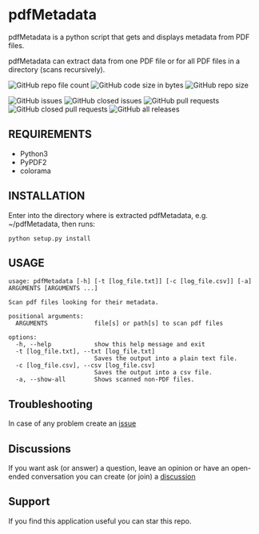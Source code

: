 # pdfMetadata

pdfMetadata is a python script that gets and displays metadata from
PDF files.

pdfMetadata can extract data from one PDF file or for all PDF files in a directory (scans recursively).

![GitHub repo file count](https://img.shields.io/github/directory-file-count/rubenhortas/pdfMetadata)
![GitHub code size in bytes](https://img.shields.io/github/languages/code-size/rubenhortas/pdfMetadata)
![GitHub repo size](https://img.shields.io/github/repo-size/rubenhortas/pdfMetadata)

![GitHub issues](https://img.shields.io/github/issues-raw/rubenhortas/pdfMetadata?logo=github)
![GitHub closed issues](https://img.shields.io/github/issues-closed-raw/rubenhortas/pdfMetadata?logo=github)
![GitHub pull requests](https://img.shields.io/github/issues-pr-raw/rubenhortas/pdfMetadata?&logo=github)
![GitHub closed pull requests](https://img.shields.io/github/issues-pr-closed-raw/rubenhortas/pdfMetadata?logo=github)
![GitHub all releases](https://img.shields.io/github/downloads/rubenhortas/pdfMetadata/total?logo=github)

## REQUIREMENTS

* Python3
* PyPDF2
* colorama

## INSTALLATION

Enter into the directory where is extracted pdfMetadata, e.g. ~/pdfMetadata, then runs:

```shell
python setup.py install
```

## USAGE

```shell
usage: pdfMetadata [-h] [-t [log_file.txt]] [-c [log_file.csv]] [-a] ARGUMENTS [ARGUMENTS ...]

Scan pdf files looking for their metadata.

positional arguments:
  ARGUMENTS             file[s] or path[s] to scan pdf files

options:
  -h, --help            show this help message and exit
  -t [log_file.txt], --txt [log_file.txt]
                        Saves the output into a plain text file.
  -c [log_file.csv], --csv [log_file.csv]
                        Saves the output into a csv file.
  -a, --show-all        Shows scanned non-PDF files.
```

## Troubleshooting

In case of any problem create an [issue](https://github.com/rubenhortas/pdfMetadata/issues/new)

## Discussions

If you want ask (or answer) a question, leave an opinion or have an open-ended conversation you can create (or join)
a [discussion](https://github.com/rubenhortas/pdfMetadata/discussions/new)

## Support

If you find this application useful you can star this repo.

